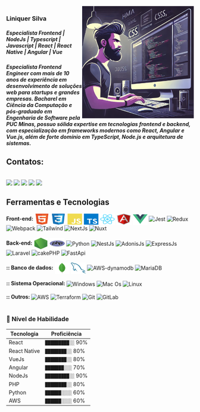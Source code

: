 <picture>
  <source media="(prefers-color-scheme: dark)" srcset="https://raw.githubusercontent.com/linikerdev/linikerdev/refs/heads/main/profile.webp"
    width="300px" height="280px" align="right"
    >
  <img alt="Shows an illustrated sun in light mode and a moon with stars in dark mode." src="https://raw.githubusercontent.com/linikerdev/linikerdev/refs/heads/main/profile.webp"  width="300px" height="300px" height="280px" align="right">
</picture>

### Liniquer Silva

##### Especialista Frontend | NodeJs | Typescript | Javascript | React | React Native | Angular | Vue

##### Especialista Frontend Engineer com mais de 10 anos de experiência em desenvolvimento de soluções web para startups e grandes empresas. Bacharel em Ciência da Computação e pós-graduado em Engenharia de Software pela PUC Minas, possuo sólida expertise em tecnologias frontend e backend, com especialização em frameworks modernos como React, Angular e Vue.js, além de forte domínio em TypeScript, Node.js e arquitetura de sistemas.


## Contatos:
<br>
<div>
  <a href="https://instagram.com/linikerdev" target="_blank"><img src="https://img.shields.io/badge/-Instagram-%23E4405F?style=for-the-badge&logo=instagram&logoColor=white" target="_blank"></a>
 	<a href="https://www.twitch.tv/linikerdev" target="_blank"><img src="https://img.shields.io/badge/Twitch-9146FF?style=for-the-badge&logo=twitch&logoColor=white" target="_blank"></a>
 <a href="https://discord.gg/linikerdev" target="_blank"><img src="https://img.shields.io/badge/Discord-7289DA?style=for-the-badge&logo=discord&logoColor=white" target="_blank"></a>
  <a href = "mailto:contato@liniker.com.br"><img src="https://img.shields.io/badge/-Gmail-%23333?style=for-the-badge&logo=gmail&logoColor=white" target="_blank"></a>
  <a href="https://www.linkedin.com/in/linikerdev" target="_blank"><img src="https://img.shields.io/badge/-LinkedIn-%230077B5?style=for-the-badge&logo=linkedin&logoColor=white" target="_blank"></a>
</div>

## Ferramentas e Tecnologias

<div>
<strong>Front-end: </strong>
<img align="center" title="HTML5" alt="html5" height="30" width="40" 
    src="https://raw.githubusercontent.com/devicons/devicon/master/icons/html5/html5-original.svg"/>
<img align="center" title="CSS3" alt="css" height="30" width="40" 
    src="https://raw.githubusercontent.com/devicons/devicon/master/icons/css3/css3-original.svg"/>
<img align="center" title="Javascript" alt="javascript" height="30" width="40" 
    src="https://raw.githubusercontent.com/devicons/devicon/master/icons/javascript/javascript-plain.svg"/>
<img align="center" title="Typescript" alt="typescript" height="30" width="40" 
    src="https://raw.githubusercontent.com/devicons/devicon/master/icons/typescript/typescript-plain.svg"/>
<img align="center" title="ReactJs" alt="react" height="30" width="40" 
    src="https://raw.githubusercontent.com/devicons/devicon/master/icons/react/react-original.svg"/>
<img align="center" title="Angular" alt="angular" height="30" width="40" 
    src="https://raw.githubusercontent.com/devicons/devicon/master/icons/angularjs/angularjs-original.svg"/>
<img align="center" title="VueJs" alt="vuejs" height="30" width="40" 
    src="https://raw.githubusercontent.com/devicons/devicon/master/icons/vuejs/vuejs-original.svg"/>
<img align="center" title="Jest" alt="Jest" height="30" width="40" 
src="https://cdn.jsdelivr.net/gh/devicons/devicon@latest/icons/jest/jest-plain.svg" />
<img  align="center" title="Redux" alt="Redux" height="30" width="40"  src="https://cdn.jsdelivr.net/gh/devicons/devicon@latest/icons/redux/redux-original.svg" />
<img align="center" title="Webpack" alt="Webpack" height="30" width="40" src="https://cdn.jsdelivr.net/gh/devicons/devicon@latest/icons/webpack/webpack-original.svg" />
<img align="center" title="Tailwind" alt="Tailwind" height="30" width="40" src="https://cdn.jsdelivr.net/gh/devicons/devicon@latest/icons/tailwindcss/tailwindcss-original.svg" />
<img align="center" title="NextJs" alt="NextJs" height="30" width="40" 
 src="https://cdn.jsdelivr.net/gh/devicons/devicon@latest/icons/nextjs/nextjs-original.svg" />
<img align="center" title="Nuxt" alt="Nuxt" height="30" width="40" 
 src="https://cdn.jsdelivr.net/gh/devicons/devicon@latest/icons/nuxtjs/nuxtjs-original.svg" />


</div>
<br/>
<div>
<strong>Back-end: </strong>
  <img align="center" title="NodeJs" alt="NodeJs" height="30" width="40" src="https://raw.githubusercontent.com/devicons/devicon/master/icons/nodejs/nodejs-original.svg"/>
  <img align="center" title="PHP" alt="PHP" height="30" width="40" src="https://raw.githubusercontent.com/devicons/devicon/master/icons/php/php-original.svg"/>
  <img align="center" title="Python" alt="Python" height="30" width="40" src="https://cdn.jsdelivr.net/gh/devicons/devicon@latest/icons/python/python-original.svg" />
  <img align="center" title="NestJs" alt="NestJs" height="30" width="40" src="https://cdn.jsdelivr.net/gh/devicons/devicon@latest/icons/nestjs/nestjs-original.svg"/>
  <img align="center" title="AdonisJs" alt="AdonisJs" height="30" width="40" src="https://cdn.jsdelivr.net/gh/devicons/devicon@latest/icons/adonisjs/adonisjs-original.svg"/>
  <img align="center" title="ExpressJs" alt="ExpressJs" height="30" width="40" src="https://cdn.jsdelivr.net/gh/devicons/devicon@latest/icons/express/express-original.svg" />
  <img align="center" title="Laravel" alt="Laravel" height="30" width="40" src="https://cdn.jsdelivr.net/gh/devicons/devicon@latest/icons/laravel/laravel-original.svg" />
  <img align="center" title="cakePHP" alt="cakePHP" height="30" width="40"src="https://cdn.jsdelivr.net/gh/devicons/devicon@latest/icons/cakephp/cakephp-original.svg" />
  <img 
  align="center" title="FastApi" alt="FastApi" height="30" width="40" src="https://cdn.jsdelivr.net/gh/devicons/devicon@latest/icons/fastapi/fastapi-original.svg" />

</div>      
<br>
<div>
<strong>:: Banco de dados: </strong>
  <img align="center" title="MongoDB" alt="MongoDB" height="30" width="40" 
      src="https://raw.githubusercontent.com/devicons/devicon/master/icons/mongodb/mongodb-original.svg"/>
  <img align="center" title="MYSQL" alt="MYSQL" height="30" width="40" 
      src="https://raw.githubusercontent.com/devicons/devicon/master/icons/mysql/mysql-original.svg"/>
  <img align="center" title="AWS-dynamodb" alt="AWS-dynamodb" height="30" width="40" src="https://cdn.jsdelivr.net/gh/devicons/devicon@latest/icons/dynamodb/dynamodb-original.svg" />
  <img align="center" title="MariaDB" alt="MariaDB" height="30" width="40" src="https://cdn.jsdelivr.net/gh/devicons/devicon@latest/icons/mariadb/mariadb-original.svg" />
 
</div>
<br>
<div>
<strong>:: Sistema Operacional: </strong>
  <img align="center" title="Windows" alt="Windows" height="30" width="40" src="https://cdn.jsdelivr.net/gh/devicons/devicon@latest/icons/windows11/windows11-original.svg" />
  <img align="center" title="Mac Os" alt="Mac Os" height="30" width="40" src="https://cdn.jsdelivr.net/gh/devicons/devicon@latest/icons/apple/apple-original.svg" />
  <img align="center" title="Linux" alt="Linux" height="30" width="40" src="https://cdn.jsdelivr.net/gh/devicons/devicon@latest/icons/linux/linux-original.svg" />
</div>
<br>
<div>
<strong>:: Outros: </strong>
<img align="center" title="AWS" alt="AWS" height="30" width="40" src="https://cdn.jsdelivr.net/gh/devicons/devicon@latest/icons/amazonwebservices/amazonwebservices-original-wordmark.svg" />
<img align="center" title="Terraform" alt="Terraform" height="30" width="40"  src="https://cdn.jsdelivr.net/gh/devicons/devicon@latest/icons/terraform/terraform-original.svg" />
<img align="center" title="Git" alt="Git" height="30" width="40"src="https://cdn.jsdelivr.net/gh/devicons/devicon@latest/icons/git/git-original.svg" />
  <img align="center" title="GitLab" alt="GitLab" height="30" width="40"
 src="https://cdn.jsdelivr.net/gh/devicons/devicon@latest/icons/gitlab/gitlab-original.svg" />


</div>
<br>

### 🚀 Nível de Habilidade

| Tecnologia            | Proficiência    |
| -----------           | ------------------------ |
| React        | `█████████░░` 90% |
| React Native | `████████░░` 80% |
| VueJs        | `████████░░` 80% |
| Angular      | `███████░░░` 70% |
| NodeJs        | `█████████░░` 90% |
| PHP           | `████████░░` 80% |
| Python        | `██████░░░░` 60% |
| AWS                   | `██████░░░░` 60% |

<!--
**linikerdev/linikerdev** is a ✨ _special_ ✨ repository because its `README.md` (this file) appears on your GitHub profile.

Here are some ideas to get you started:

- 🔭 I’m currently working on ...
- 🌱 I’m currently learning ...
- 👯 I’m looking to collaborate on ...
- 🤔 I’m looking for help with ...
- 💬 Ask me about ...
- 📫 How to reach me: ...
- 😄 Pronouns: ...
- ⚡ Fun fact: ...
  -->
